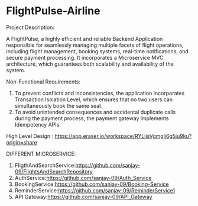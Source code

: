 # FlightPulse-Airline

Project Description:

A FlightPulse, a highly efficient and reliable Backend Application responsible for seamlessly managing multiple facets of flight operations, including flight management, booking systems, real-time notifications, and secure payment processing. It incorporates a Microservice MVC architecture, which guarantees both scalability and availability of the system.

Non-Functional Requirements:
1. To prevent conflicts and inconsistencies, the application incorporates Transaction Isolation Level, which ensures that no two users can simultaneously book the same seat.
2. To avoid unintended consequences and accidental duplicate calls during the payment process, the payment gateway implements Idempotency APIs.

High Level Design : https://app.eraser.io/workspace/RYLiisVgmglj6g5iu9ku?origin=share


DIFFERENT MICROSERVICE:
1. FligthAndSearchService:https://github.com/sanjay-09/FlightsAndSearchRepository
2. AuthService:https://github.com/sanjay-09/Auth_Service
3. BookingService:https://github.com/sanjay-09/Booking-Service
4. ReminderService:https://github.com/sanjay-09/ReminderService1
5. API Gateway:https://github.com/sanjay-09/API_Gateway



